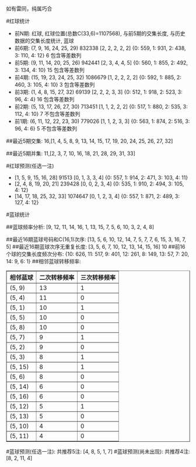 <!-- 
.. title: 双色球2017005期(2017-01-10)数据分析报告
.. slug: slott-2017005-2017-01-10-report
.. date: 2017-01-11 08:00:00 UTC+08:00
.. tags: Lottery
.. link: 
.. description: 
.. type: text
-->

如有雷同，纯属巧合

<!-- TEASER_END-->

#红球统计

- 前N期: 红球, 红球位置(总数C(33,6)=1107568), 与前5期的交集长度, 与历史数据的交集长度统计, 蓝球
- 前6期: (7, 9, 16, 24, 25, 29) 832338 [2, 2, 2, 2, 2] {0: 559, 1: 931, 2: 438, 3: 110, 4: 12} 6 包含等差数列
- 前5期: (9, 11, 14, 20, 25, 26) 942441 [2, 3, 4, 4, 5] {0: 560, 1: 855, 2: 492, 3: 134, 4: 10} 15 包含等差数列
- 前4期: (15, 19, 23, 24, 25, 32) 1086679 [1, 2, 2, 2, 2] {0: 592, 1: 885, 2: 460, 3: 105, 4: 10} 3 包含等差数列
- 前3期: (1, 4, 8, 15, 27, 32) 69139 [2, 2, 2, 3, 3] {0: 512, 1: 918, 2: 523, 3: 96, 4: 4} 16 包含等差数列
- 前2期: (5, 13, 17, 26, 27, 30) 713451 [1, 1, 2, 2, 2] {0: 517, 1: 880, 2: 535, 3: 112, 4: 10} 7 不包含等差数列
- 前1期: (6, 11, 12, 22, 23, 30) 779026 [1, 1, 2, 3, 3] {0: 563, 1: 874, 2: 516, 3: 96, 4: 6} 5 不包含等差数列

##最近5期交集:
16,[1, 4, 5, 8, 9, 13, 14, 15, 17, 19, 20, 24, 25, 26, 27, 32]

##最近5期并集:
11,[2, 3, 7, 10, 16, 18, 21, 28, 29, 31, 33]

#红球预测(任选一注)

- [1, 5, 9, 15, 16, 28] 91513 [0, 1, 3, 3, 4] {0: 557, 1: 914, 2: 471, 3: 103, 4: 11}
- [2, 4, 8, 19, 20, 21] 239428 [0, 0, 2, 3, 4] {0: 535, 1: 910, 2: 494, 3: 105, 4: 12}
- [14, 17, 18, 25, 32, 33] 1074647 [0, 1, 2, 3, 4] {0: 557, 1: 871, 2: 489, 3: 127, 4: 12}

#蓝球统计

##蓝球频率分析:
[9, 12, 11, 14, 16, 1, 13, 15, 7, 5, 6, 10, 3, 2, 4, 8]

##最近16期蓝球号码和C(16,1)次序:
 [13, 5, 6, 10, 12, 14, 7, 5, 7, 7, 6, 15, 3, 16, 7, 5]
##最近16期蓝球次序无重复长度:
 [3, 5, 6, 7, 10, 12, 13, 14, 15, 16] 10
##前16个球的交集长度频次分布:
{10: 626, 11: 517, 9: 401, 12: 261, 8: 149, 13: 57, 7: 20, 14: 9, 6: 1}
##相邻蓝球转移频率:
 <table border="1" class="table table-striped dataframe">
  <thead>
    <tr style="text-align: right;">
      <th>相邻蓝球</th>
      <th>二次转移频率</th>
      <th>三次转移频率</th>
    </tr>
  </thead>
  <tbody>
    <tr>
      <td>(5, 9)</td>
      <td>13</td>
      <td>1</td>
    </tr>
    <tr>
      <td>(5, 4)</td>
      <td>11</td>
      <td>0</td>
    </tr>
    <tr>
      <td>(5, 1)</td>
      <td>10</td>
      <td>1</td>
    </tr>
    <tr>
      <td>(5, 5)</td>
      <td>10</td>
      <td>0</td>
    </tr>
    <tr>
      <td>(5, 8)</td>
      <td>10</td>
      <td>0</td>
    </tr>
    <tr>
      <td>(5, 7)</td>
      <td>9</td>
      <td>1</td>
    </tr>
    <tr>
      <td>(5, 2)</td>
      <td>9</td>
      <td>0</td>
    </tr>
    <tr>
      <td>(5, 3)</td>
      <td>8</td>
      <td>1</td>
    </tr>
    <tr>
      <td>(5, 15)</td>
      <td>8</td>
      <td>1</td>
    </tr>
    <tr>
      <td>(5, 6)</td>
      <td>8</td>
      <td>0</td>
    </tr>
    <tr>
      <td>(5, 14)</td>
      <td>6</td>
      <td>0</td>
    </tr>
    <tr>
      <td>(5, 16)</td>
      <td>6</td>
      <td>0</td>
    </tr>
    <tr>
      <td>(5, 12)</td>
      <td>5</td>
      <td>1</td>
    </tr>
    <tr>
      <td>(5, 13)</td>
      <td>5</td>
      <td>0</td>
    </tr>
    <tr>
      <td>(5, 10)</td>
      <td>4</td>
      <td>0</td>
    </tr>
    <tr>
      <td>(5, 11)</td>
      <td>4</td>
      <td>0</td>
    </tr>
  </tbody>
</table>
#蓝球预测(任选一注):
共推荐5注: [4, 8, 5, 1, 7]
#蓝球预测(尚未出现):
共推荐4注: [8, 2, 11, 4]

